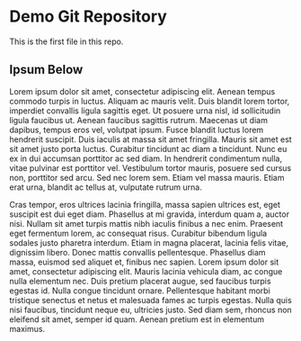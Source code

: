 # Demo Git Repository

This is the first file in this repo.

## Ipsum Below
Lorem ipsum dolor sit amet, consectetur adipiscing elit. Aenean tempus commodo turpis in luctus. Aliquam ac mauris velit. Duis blandit lorem tortor, imperdiet convallis ligula sagittis eget. Ut posuere urna nisl, id sollicitudin ligula faucibus ut. Aenean faucibus sagittis rutrum. Maecenas ut diam dapibus, tempus eros vel, volutpat ipsum. Fusce blandit luctus lorem hendrerit suscipit. Duis iaculis at massa sit amet fringilla. Mauris sit amet est sit amet justo porta luctus. Curabitur tincidunt ac diam a tincidunt. Nunc eu ex in dui accumsan porttitor ac sed diam. In hendrerit condimentum nulla, vitae pulvinar est porttitor vel. Vestibulum tortor mauris, posuere sed cursus non, porttitor sed arcu. Sed nec lorem sem. Etiam vel massa mauris. Etiam erat urna, blandit ac tellus at, vulputate rutrum urna.

Cras tempor, eros ultrices lacinia fringilla, massa sapien ultrices est, eget suscipit est dui eget diam. Phasellus at mi gravida, interdum quam a, auctor nisi. Nullam sit amet turpis mattis nibh iaculis finibus a nec enim. Praesent eget fermentum lorem, ac consequat risus. Curabitur bibendum ligula sodales justo pharetra interdum. Etiam in magna placerat, lacinia felis vitae, dignissim libero. Donec mattis convallis pellentesque. Phasellus diam massa, euismod sed aliquet et, finibus nec sapien. Lorem ipsum dolor sit amet, consectetur adipiscing elit. Mauris lacinia vehicula diam, ac congue nulla elementum nec. Duis pretium placerat augue, sed faucibus turpis egestas id. Nulla congue tincidunt ornare. Pellentesque habitant morbi tristique senectus et netus et malesuada fames ac turpis egestas. Nulla quis nisi faucibus, tincidunt neque eu, ultricies justo. Sed diam sem, rhoncus non eleifend sit amet, semper id quam. Aenean pretium est in elementum maximus. 
